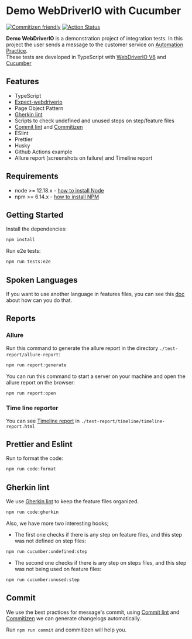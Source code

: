 # Demo WebDriverIO with Cucumber

[![Commitizen friendly](https://img.shields.io/badge/commitizen-friendly-brightgreen.svg)](http://commitizen.github.io/cz-cli/)
[![Action Status](https://github.com/WarleyGabriel/demo-webdriverio-cucumber/workflows/CI/badge.svg)](https://github.com/WarleyGabriel/demo-webdriverio-cucumber/actions)

**Demo WebDriverIO** is a demonstration project of integration tests. In this project the user sends a message to the customer service on [Automation Practice](http://automationpractice.com).  
These tests are developed in TypeScript with [WebDriverIO V6](http://webdriver.io/) and [Cucumber](https://cucumber.io/)

## Features

-   TypeScript
-   [Expect-webdriverio](https://github.com/webdriverio/expect-webdriverio)
-   Page Object Pattern
-   [Gherkin lint](https://github.com/vsiakka/gherkin-lint)
-   Scripts to check undefined and unused steps on step/feature files
-   [Commit lint](https://github.com/conventional-changelog/commitlint) and [Commitizen](https://github.com/commitizen/cz-cli#making-your-repo-commitizen-friendly)
-   ESlint
-   Prettier
-   Husky
-   Github Actions example
-   Allure report (screenshots on failure) and Timeline report

## Requirements

-   node >= 12.18.x - [how to install Node](https://nodejs.org/en/download/)
-   npm >= 6.14.x - [how to install NPM](https://www.npmjs.com/get-npm)

## Getting Started

Install the dependencies:

```bash
npm install
```

Run e2e tests:

```bash
npm run tests:e2e
```

## Spoken Languages

If you want to use another language in features files, you can see this [doc](https://cucumber.io/docs/gherkin/reference/#spoken-languages) about how can you do that.

## Reports

### Allure

Run this command to generate the allure report in the directory `./test-report/allure-report`:

```bash
npm run report:generate
```

You can run this command to start a server on your machine and open the allure report on the browser:

```bash
npm run report:open
```

### Time line reporter

You can see [Timeline report](https://github.com/QualityOps/wdio-timeline-reporter) in `./test-report/timeline/timeline-report.html`

## Prettier and Eslint

Run to format the code:

```bash
npm run code:format
```

## Gherkin lint

We use [Gherkin lint](https://github.com/vsiakka/gherkin-lint) to keep the feature files organized.

```bash
npm run code:gherkin
```

Also, we have more two interesting hooks;

-   The first one checks if there is any step on feature files, and this step was not defined on step files:

```bash
npm run cucumber:undefined:step
```

-   The second one checks if there is any step on steps files, and this step was not being used on feature files:

```bash
npm run cucumber:unused:step
```

## Commit

We use the best practices for message's commit, using [Commit lint](https://github.com/conventional-changelog/commitlint) and [Commitizen](https://github.com/commitizen/cz-cli#making-your-repo-commitizen-friendly) we can generate changelogs automatically.

Run `npm run commit` and commitizen will help you.
